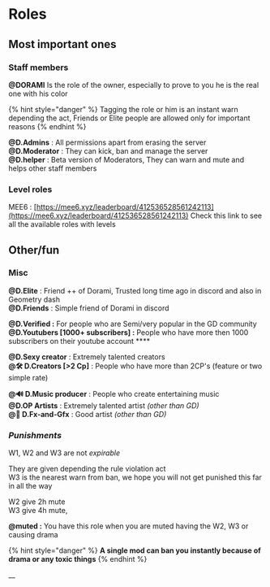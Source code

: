 # Roles

## Most important ones 

### Staff members 

**@DORAMI** Is the role of the owner, especially to prove to you he is the real one with his color

{% hint style="danger" %}
Tagging the role or him is an instant warn depending the act, Friends or Elite people are allowed only for important reasons 
{% endhint %}

**@D.Admins** : All permissions apart from erasing the server  
**@D.Moderator** : They can kick, ban and manage the server   
**@D.helper** : Beta version of Moderators, They can warn and mute and helps other staff members 

### Level roles

MEE6 : [https://mee6.xyz/leaderboard/412536528561242113](https://mee6.xyz/leaderboard/412536528561242113) Check this link to see all the available roles with levels  

## Other/fun

### **Misc**

**@D.Elite** : Friend ++ of Dorami, Trusted long time ago in discord and also in Geometry dash   
**@D.Friends** : Simple friend of Dorami in discord   
  
**@D.Verified :** For people who are Semi/very popular in the GD community  
**@D.Youtubers \[1000+ subscribers\] :** People who have more then 1000 subscribers on their youtube account ****  
  
**@D.Sexy creator** : Extremely talented creators   
**@🛠 D.Creators \[&gt;2 Cp\]** : People who have more than 2CP's \(feature or two simple rate\)  
  
**@🔊 D.Music producer** : People who create entertaining music  
**@D.OP Artists** : Extremely talented artist _\(other than GD\)_  
**@🎨 D.Fx-and-Gfx** : Good artist _\(other than GD\)_

### _Punishments_ 

W1, W2 and W3 are not _expirable_  
  
They are given depending the rule violation act  
W3 is the nearest warn from ban, we hope you will not get punished this far in all the way  
  
W2 give 2h mute   
W3 give 4h mute,   
  
**@muted :** You have this role when you are muted having the W2, W3 or causing drama 

{% hint style="danger" %}
**A single mod can ban you instantly because of drama or any toxic things** 
{% endhint %}

  
  
  
  
  
  
__  
  
  
  




